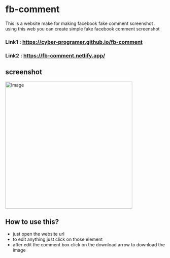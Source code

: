 # fb-comment
This is a website make for making facebook fake comment screenshot . using this web you can create simple fake facebook comment screenshot

### Link1 : https://cyber-programer.github.io/fb-comment
### Link2 : https://fb-comment.netlify.app/

## screenshot

<img src="https://github.com/Cyber-Programer/fb-comment/assets/125746506/e73f31d6-de4b-4874-91f3-e838b7943a0e" alt="Image" width= "400px" >


## How to use this?
- just open the website url 
- to edit anything just click on those element
- after edit the comment box click on the download arrow to download the image

